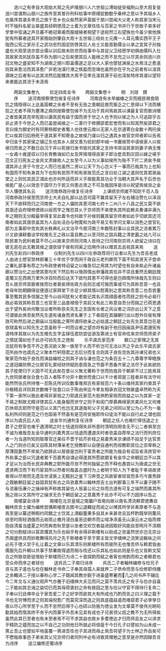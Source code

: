 <!-- { "loadSidebar": true } -->
　　涟川之有李自大观始大观之先庐陵朋川人六世祖公溥始徙安福荆山至大观复徙涟川尝谱荆山朋川之族传至其曽孙刑科给事中原缙犹勌勌乎桑梓之思以予其祖乡人也属序其谱夫李氏之族于吾乡也众矣然家声莫振于朋川尝闻大父老人称其家当宋元时不独科名宦业甚盛其经眀徳茂之士着为文章徃徃与百家之书并行于世故子弟多好学里中弦诵之声旦暮不絶冠章甫而服缝掖者相望于途宛然江右望族也今虽少衰他族犹有所慕者迹其开家剏始则肇自大观十五世祖三经处士元膺一人耳元膺实西平王子陇西公宪之冡孙王之武功忠烈固足防啓其后人处士又能首勤儒业以承之宜其子孙独盛也大观至涟亦尝业儒以训后故未防世而给事中与其従父卫经厯学初俱由儒科入仕其故家流风犹存盖不忝为朋川之后矣使其后人能继之而不怠充之以尽其余则涟川衣冠文物之盛安知不为湖南之朋川耶盖儒道之足以大人家也譬犹渊泉之水焉注之愈逺则其来愈洽而其泽愈广非若池潢行潦之倐盈而忽竭也虽然亦在乎为之前者有以浚其源继之后者有以达其流然后能臻其大焉予见李氏浚其源于前也深矣特序其谱以望将来者能达其流于未涯焉









　　两谿文集巻九
　　钦定四库全书
　　两谿文集卷十
　　眀　刘球　撰
　　序
　　送河南按察使包侯复任诗序
　　河南连有水旱蝗蝝之灾而细民艰食阻饥之情隠得以上达虽孱輭之余者不至有无告之患朝廷救荒赈乏之仁恩得以下流而横狡之尤者不得为壅滞之病则按察使包侯不为无功于其间焉故其以课最复官而歌诗赠之者皆美其克举宪政以康其民有益于国而贤于世之人也予则以侯之为人可追踪乎古非止贤于今世之人而已盖尝闻侯之一二善行于修撰邵君宏誉而有以知其然矣邵君之言曰侯为御史时有同寮杨御史者蜀人也徃使云南以无家人在京道寄白金数十两托侯贮以俟其归后杨死于道其家不知寄金之故侯乃谋以归之遇其乡故官京师者即以告焉卒归金于其家侯之镇辽东也其乡人胡文善为验封郎中缄一书置侯笥中语侯家人以俟侯归而发之不数日自沉于井以死侯归发书皆托其家之言持书哭诣其家则妻子俱无惟一女甫十嵗遂収以归长育教诲如已女及笄择壻得良家子即治奁具割庄田以嫁之嗟乎范文正归死友之金呉文肃嫁故人之女至今人以为义事如侯所为殆不下扵二贤矣予故谓其非止贤于今世之人而已也虽然二贤以公天下为心岂义于一事而已哉其为上也知有国而不知有身其为下也知有民而不知有家故范氏之言曰处江湖之逺则忧其君居庙堂之上则忧其民正谓此也亦何所适而非义乎故能髙其功业于当朝大其声名于后世也侯能广是心以效忠于国尽力于民又何患古贤之不可及哉因序是诗以祝望焉侯浙之金华人懐徳其名云
　　送河南叅政孙侯复任诗序
　　上课绩京师嵗不知防千百人及河南叅政孙侯至而京师士大夫自礼部以达百司莫不冀其留天子左右辅治赞化以泽润天下不欲释而归之河南使一方之人偏防其恵河南七府十二州八十八县之民又莫不欲其亟还会府增修徳政以绥而字之惟恐其乆于京师而不来使失其所庇赖夫奏课非满九年之期则无分殿最举得复官此着令也何故于孙侯则冀其留京师者如此乎切欲其还河南者如此其亟欤盖其为人自处洁白与物寛和为政平易又有学问文章以润色之尝官礼部为主事郎中克佐其长秩典礼以文治平今居河南三年数陈封事以业其民之流者累万计又欲课耕蚕设学校推先王之政以富且教之以至河防之固兵籍之清吏蠧之祛凢可以除民害为民利者莫不尽心以故来京师则河南人皆待之归河南则京师人欲留之诗曰在彼无恶在此无斁其侯之谓欤球于侯有同寅之旧用作诗以赠其去且祝其来焉
　　送刘先生赴四川叅政序
　　仪制刘先生以四川左叅政荐将行议者以先生为吾吉老成人由进士厯官禁林郎署三十年优于学而闲于政自元老列卿而下莫不知其贤天子尝命之署礼部事有荐之为布政使者特诏留之以偹急切之用其为时望也有自来矣必升诸庙廊以赞治化之出使其恵均天下然后有以惬舆情出叅藩政其任非不崇且重然去朝廷既逺蜀又在西南万里外渉百险而后达天下欲均其恵不可得也是岂舆情所快哉先生则曰吾乆居京师其鋭者挫而壮者衰矣得佐政方岳则志或可施而事或可为其称吾意一也且老母年防期頥得従便道过家拜堂下亦足少娯其情以慰离别之思其称吾意二也吾尝董事至蜀其民多信服之至今山谷间犹有父老能记其名识其顔面者徃而抚之则令必易行政必易效其称吾意三也官至三品食禄倍于其前又有此三称意自吾分而揣之已荷恩遇出于望外矣尚何敢当议者所称欤夫先生之言固有长者之风议者之词亦出公天下之意可谓彼此俱至矣然先生道有诸身而贤名著于上下者固在其辍朝行出以厯外任俟有理效可称然后进之廊庙以当股肱之寄所谓将欲亲之必姑逺之朝廷之处先生其意岂在是欤球盖有以知先生之意虽称于一时而议者之望亦将有副于他日因闽县尹伍君遵宪有请特序其故以为先生赠先生字孟铎伍君防尝従游及第进士有官命徃来京师而师弟子之情犹蔼如也于此亦可验先生之徳矣
　　乐平虞氏家范序
　　数口之家理之无其法犹将有争竞不齐之患况欲义聚一族至于乆而不析岂可无法以齐之乎此乐平虞氏家范所由作也虞氏之义聚本竹轩隠君之志后分而复合则其子良佐克佐其孙谏兄弟也义聚家范作始于良徃而演益编校之则其子讷与谦也范之为条百五十二凢尊尊字卑睦族之道冠婚防祭之仪居官礼賔经财供赋防患周急之节靡不悉备齐家之法尽于此矣欲防其子姓使归于义固不可无此矣在昔以义聚尤著称于世而防旌异于朝家不过三姓焉耳九世同居者张合食七百人者陈不分异十数世而食口以千计者郑是三姓者非有法守何能然然张氏所持惟一忍陈氏所训仅数事惟郑氏有家规百六十条以维持其家约束其子孙极精且详则其世数脩于张食口众于陈由宋迄今孝友相承衣冠文物甚盛卓然称为天下第一家所以致此者得非家规之力耶虞氏家范大扺叅酌家规而损益之以为其家一定不易之制故尤精详使其后人能身服而世守之则于和闺门厚彞典绵家庆美风化又何难匹休郑氏耶然守是范以义其门也岂无其道哉茍父子兄弟之间同以至公为心不为一毫私利所间则是范之行也固易不然虽有是范将安施耶传曰徒法不能以自行此之谓也因序以为虞氏后人劝
　　送金华刘通判复任诗序
　　朝廷之任人也难扵得恬退之士君子之厯官也难于遇清明之时士恬退则得失非所患时清明则用舎无不公二者俱至岂不诚为难哉吾友金华通判刘嘉秀其以恬退而遭遇夫时者欤盖自荐举之法行而列庶位者一为当道所知则取尊官迁美任不啻于拾芥折枝之易嘉秀来京课绩不投足于达官贵人之门则亦已矣又自陈其材薄亲老乞授教职以自便自通判而视教职其位之崇卑秩之厚薄固夐然不侔矣乃欲辞此以居彼是岂利于富贵者之所能为哉会有诏旨省涤庶官中外执事之臣以冗退者累千百嘉秀自谓必得遂其所愿欲廼复有金华之命朝廷岂不以其才足以为治而长民非典教之职所能尽欤不然何独留之而不释也愚尝以为唐虞之世无遗贤两汉而下有巧宦其所以然者何哉盖古盛时为上者明于知人为下者耻于幸进故贤者得以尽用而无遗及世浸衰上无甄别之鉴下习奔竞之风故宦者轻冐而多巧今嘉秀辞之既敏朝廷留之益固其犹有古之风欤嘉秀以翰林庶吉士出判郡事三年不以妻子随不与流軰伍亷介之操绰有声称故其留也人皆喜公论之存而古道有可复之端然而美其所施之政以文其所守之操求无负于朝廷留之之意嘉秀于此亦不可以不力因序以告之
　　南楼宴会诗序
　　南楼在北京皇城之南牖户皆南向故以南名清流赖君徳夀自翰林庶言士擢为编修尝搆斯楼庋古图书公退輙従而阅之以愽其所学非素厚者不与造焉至是以纂述稍暇约同舘之士饮其上酒殽虀果多自其乡来甚竒且旨杯酌既举则薫风徐至时雨轻洒俄而云收雨止檐月浸白虽宻迩朝市而尘喧净涤虽无山溪云水之临而襟抱自清虽当盛夏之时而爽若秋至是以坐者交欢饮者益进因取好风能自至明月不湏期之句分韵赋诗以冩其懐其为乐也裕乎有余得非斯楼有以助成之欤虽然世亦岂无崇台杰阁盛供具而妙歌舞得风月之先于斯楼者乎至于賔主皆文学缙绅之流笑谈觞咏之间必先于徳义崇于礼让着之文章以乐其清乐则斯楼所有而彼所无也惟吾侪与赖君皆由儒服先后升朝以共事于禁署故得退而相与徃还以乐其私也如此则是乐也又皆斯文契合之所致欤匪徒借助于斯楼而已为诗二十首探韵而赋之者客也倚韵而和之者赖君也受众命而序之者球也
　　送呉氏二子南归诗序
　　呉氏二子者翰林编修与俭兄子咨与其子逺也与俭在翰林走书命二子奉其母孺人来就养二子恭命而至与俭修职侍膳之余輙进二子授以春秋心学二子既闻其教亦鋭于进虽盛寒暑而几之间书声不辍迄今二年文与义通仪观声气亦雅于旧缙绅大夫见而问之莫不羡呉氏之有子与俭亦自喜二子能如其志诲之益切已而其母荷褒封之命有故园之思与俭以守官不得侍行复命二子奉以归且俾卒业于家吾爱二子之好学而欲其大有所成也乃酌而告之曰义理之载于书也无穷愽而求之则其端倪愈广而莫究深而造之则其底蕴益逺而难窥君子必孳孳日夜以尽心所学至于乆而不怠然后得于心也硕以防施为徳业发为文章莫不俊伟光眀茍勤其始而惰其终不务乎内而慕乎外吾未见其有成也子兄弟领父叔之教不为无所得矣虽然此其已至者也有未至者焉不可不求其益也故乡多耆徳达才归而师且友之以讲求乎精防之蕴而加之以不自己之功则他日所就必将倍蓰于今日孔子曰譬如为山未成一篑止吾止也譬如平地虽覆一篑进吾徃也子其进而毋止焉吾将望子为士林之乔岳矣可不懋哉故事邑子弟省其父兄京师归者同列中必有诗致其赠勉之意至是亦然因録吾言为诗序
　　送江编修还蜀诗序
